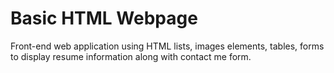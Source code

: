 # Basic HTML Webpage
Front-end web application using HTML lists, images elements, tables, forms to display resume information along with contact me form.
